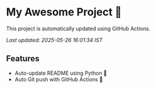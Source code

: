 # My Awesome Project 🚀

This project is automatically updated using GitHub Actions.

_Last updated: 2025-05-26 16:01:34 IST_

## Features
- Auto-update README using Python 🐍
- Auto Git push with GitHub Actions 🤖
